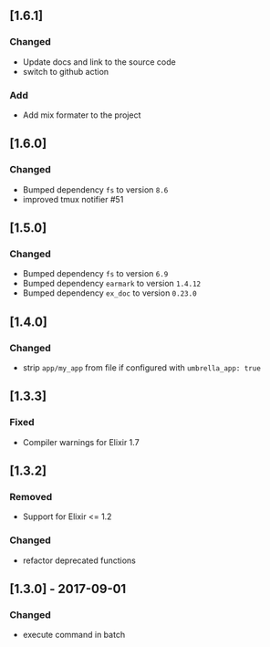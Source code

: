 ## [1.6.1]
### Changed
- Update docs and link to the source code
- switch to github action
### Add
- Add mix formater to the project


## [1.6.0]
### Changed
- Bumped dependency `fs` to version `8.6`
- improved tmux notifier #51


## [1.5.0]
### Changed
- Bumped dependency `fs` to version `6.9`
- Bumped dependency `earmark` to version `1.4.12`
- Bumped dependency `ex_doc` to version `0.23.0`

## [1.4.0]
### Changed
- strip `app/my_app` from file if configured with `umbrella_app: true`

## [1.3.3]
### Fixed
- Compiler warnings for Elixir 1.7

## [1.3.2]
### Removed
- Support for Elixir <= 1.2
### Changed
- refactor deprecated functions

## [1.3.0] - 2017-09-01
### Changed
- execute command in batch
